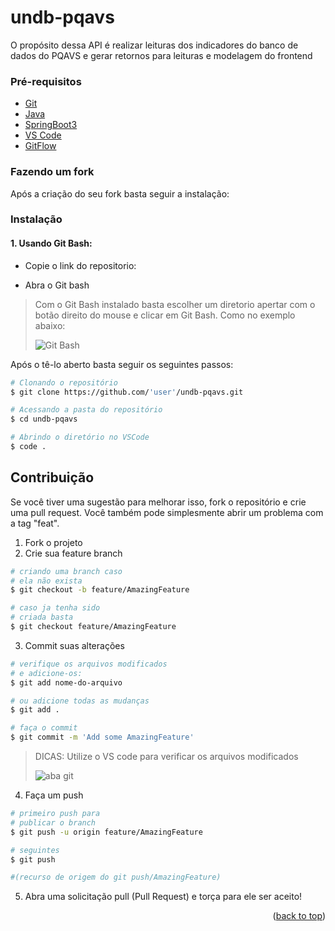 # undb-pqavs

O propósito dessa API é realizar leituras dos indicadores do banco de dados do PQAVS e gerar retornos para leituras e modelagem do frontend


### Pré-requisitos

- [Git](https://git-scm.com/)
- [Java](https://www.java.com/pt-BR/)
- [SpringBoot3](https://spring.io/)
- [VS Code](https://code.visualstudio.com/)
- [GitFlow](https://www.atlassian.com/br/git/tutorials/comparing-workflows/gitflow-workflow)

### Fazendo um fork

Após a criação do seu fork basta seguir a instalação:

### Instalação

#### 1. Usando Git Bash:

- Copie o link do repositorio:

- Abra o Git bash

> Com o Git Bash instalado basta escolher um diretorio apertar com o botão direito do mouse e clicar em Git Bash. Como no exemplo abaixo:
>
> ![Git Bash](https://jcutrer.com/wp-content/uploads/2018/01/git-bash-here-right-click.png.webp)

Após o tê-lo aberto basta seguir os seguintes passos:

```bash
# Clonando o repositório
$ git clone https://github.com/'user'/undb-pqavs.git

# Acessando a pasta do repositório
$ cd undb-pqavs

# Abrindo o diretório no VSCode
$ code .

```

## Contribuição

Se você tiver uma sugestão para melhorar isso, fork o repositório e crie uma pull request. Você também pode simplesmente abrir um problema com a tag "feat".

1. Fork o projeto
2. Crie sua feature branch

```bash
# criando uma branch caso
# ela não exista
$ git checkout -b feature/AmazingFeature

# caso ja tenha sido
# criada basta
$ git checkout feature/AmazingFeature

```
3. Commit suas alterações

```bash
# verifique os arquivos modificados
# e adicione-os:
$ git add nome-do-arquivo

# ou adicione todas as mudanças
$ git add .

# faça o commit
$ git commit -m 'Add some AmazingFeature'

```

> DICAS:
> Utilize o VS code para verificar os arquivos modificados
>
> ![aba git](./assets//images/aba-git.png)

4. Faça um push

```bash
# primeiro push para
# publicar o branch
$ git push -u origin feature/AmazingFeature

# seguintes
$ git push

#(recurso de origem do git push/AmazingFeature)

```

5. Abra uma solicitação pull (Pull Request) e torça para ele ser aceito!

<p align="right">(<a href="#readme-top">back to top</a>)</p>
